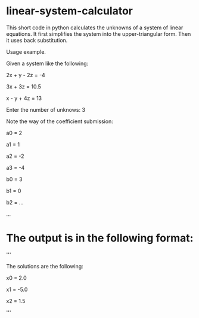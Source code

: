 # linear-system-calculator
This short code in python calculates the unknowns of a system of linear equations. It first simplifies the system into the upper-triangular form. Then it uses back substitution. 


Usage example.


Given a system like the following:

2x + y - 2z = -4

3x + 3z = 10.5

x - y + 4z = 13

Enter the number of unknows: 3

Note the way of the coefficient submission:

a0 = 2

a1 = 1

a2 = -2

a3 = -4

b0 = 3

b1 = 0

b2 = ...

...

# The output is in the following format:

'''

The solutions are the following: 

x0 = 2.0

x1 = -5.0

x2 = 1.5

'''

